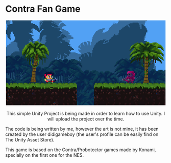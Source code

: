# Contra Fan Game

<p align="center">
  <img src="https://github.com/Daebore/Images/blob/main/contraRM.png?raw=true" alt="drawing" width="500"/>
</p>
<p align="center">
  This simple Unity Project is being made in order to learn how to use Unity. I will upload the project over the time. 
</p>

The code is being written by me, however the art is not mine, it has been created by the user didigameboy (the user's profile can be easily find on The Unity Asset Store).

This game is based on the Contra/Probotector games made by Konami, specially on the first one for the NES.
